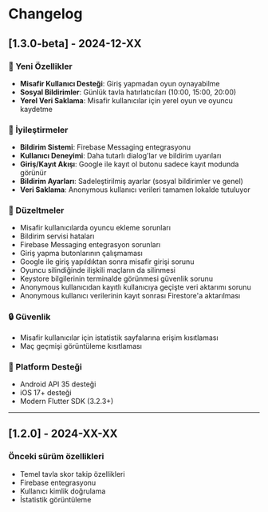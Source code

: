 # Changelog

## [1.3.0-beta] - 2024-12-XX

### 🎉 Yeni Özellikler
- **Misafir Kullanıcı Desteği**: Giriş yapmadan oyun oynayabilme
- **Sosyal Bildirimler**: Günlük tavla hatırlatıcıları (10:00, 15:00, 20:00)
- **Yerel Veri Saklama**: Misafir kullanıcılar için yerel oyun ve oyuncu kaydetme

### 🔧 İyileştirmeler
- **Bildirim Sistemi**: Firebase Messaging entegrasyonu
- **Kullanıcı Deneyimi**: Daha tutarlı dialog'lar ve bildirim uyarıları
- **Giriş/Kayıt Akışı**: Google ile kayıt ol butonu sadece kayıt modunda görünür
- **Bildirim Ayarları**: Sadeleştirilmiş ayarlar (sosyal bildirimler ve genel)
- **Veri Saklama**: Anonymous kullanıcı verileri tamamen lokalde tutuluyor

### 🐛 Düzeltmeler
- Misafir kullanıcılarda oyuncu ekleme sorunları
- Bildirim servisi hataları
- Firebase Messaging entegrasyon sorunları
- Giriş yapma butonlarının çalışmaması
- Google ile giriş yapıldıktan sonra misafir girişi sorunu
- Oyuncu silindiğinde ilişkili maçların da silinmesi
- Keystore bilgilerinin terminalde görünmesi güvenlik sorunu
- Anonymous kullanıcıdan kayıtlı kullanıcıya geçişte veri aktarımı sorunu
- Anonymous kullanıcı verilerinin kayıt sonrası Firestore'a aktarılması

### 🔒 Güvenlik
- Misafir kullanıcılar için istatistik sayfalarına erişim kısıtlaması
- Maç geçmişi görüntüleme kısıtlaması

### 📱 Platform Desteği
- Android API 35 desteği
- iOS 17+ desteği
- Modern Flutter SDK (3.2.3+)

---

## [1.2.0] - 2024-XX-XX

### Önceki sürüm özellikleri
- Temel tavla skor takip özellikleri
- Firebase entegrasyonu
- Kullanıcı kimlik doğrulama
- İstatistik görüntüleme 